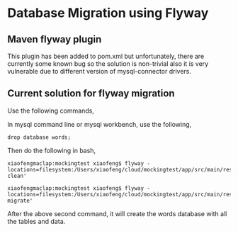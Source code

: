 # Database Migration using Flyway

## Maven flyway plugin

This plugin has been added to pom.xml but unfortunately, there are currently some known bug
so the solution is non-trivial also it is very vulnerable due to 
different version of mysql-connector drivers.

## Current solution for flyway migration

Use the following commands,

In mysql command line or mysql workbench, use the following,

`drop database words;`

Then do the following in bash,

```
xiaofengmaclap:mockingtest xiaofeng$ flyway -locations=filesystem:/Users/xiaofeng/cloud/mockingtest/app/src/main/resources/db/migration/words/ clean'

xiaofengmaclap:mockingtest xiaofeng$ flyway -locations=filesystem:/Users/xiaofeng/cloud/mockingtest/app/src/main/resources/db/migration/words/ migrate'

```

After the above second command, it will create the words database with all the tables and data.